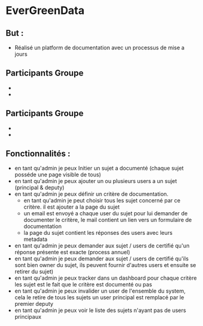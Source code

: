 # EverGreenData

## But :

* Réalisé un platform de documentation avec un processus de mise a jours


## Participants Groupe
*
*

## Participants Groupe
*
*




## Fonctionnalités :

 * en tant qu'admin je peux Initier un sujet a documenté (chaque sujet posséde une page visible de tous)
 * en tant qu'admin je peux ajouter un ou plusieurs users a un sujet (principal & deputy)
 * en tant qu'admin je peux définir un critère de documentation.
    - en tant qu'admin je peut choisir tous les sujet concerné par ce critère. il est ajouter a la page du sujet
    - un email est envoyé a chaque user du sujet pour lui demander de documenter le critère, le mail contient un lien vers un formulaire de documentation
    - la page du sujet  contient les réponses des users avec leurs metadata
 * en tant qu'admin je peux demander aux sujet / users de certifié qu'un réponse présente est exacte (process annuel)
 * en tant qu'admin je peux demander aux sujet / users de certifié qu'ils sont bien owner du sujet, ils peuvent fournir d'autres users et ensuite se retirer du sujet)
 * en tant qu'admin je peux tracker dans un dashboard pour chaque critère les sujet est le fait que le critère est documenté ou pas
 * en tant qu'admin je peux invalider un user de l'ensemble du system, cela le retire de tous les sujets un user principal est remplacé par le premier deputy
 * en tant qu'admin je peux voir le liste des sujets n'ayant pas de users principaux









